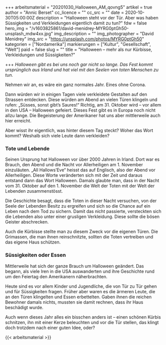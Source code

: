 +++
arbeitsmaterial = "20201030_Halloween_AM_qovng5"
artikel = true
author = "Annic Berset"
cc_licence = ""
cc_src = ""
date = 2020-10-30T05:00:00Z
description = "Halloween steht vor der Tür. Aber was haben Süssigkeiten und Verkleidungen eigentlich damit zu tun?"
fdw = false
hero_img = "/v1603825861/david-menidrey-MYRG0ptGh50-unsplash_mdw4xx.jpg"
img_description = ""
img_photographer = "David Menidrey"
img_src = "https://unsplash.com/photos/MYRG0ptGh50"
kategorien = ["Nordamerika"]
markierungen = ["Kultur", "Gesellschaft", "Welt"]
paid = false
slug = ""
title = "Halloween – mehr als nur Kürbisse, Verkleidungen und Süssigkeiten?"

+++
_Halloween gibt es bei uns noch gar nicht so lange. Das Fest kommt ursprünglich aus Irland und hat viel mit den Seelen von toten Menschen zu tun._

Nehmen wir an, es wäre ein ganz normales Jahr. Eines ohne Corona.

Dann würden wir in einigen Tagen viele verkleidete Gestalten auf den Strassen entdecken. Diese würden am Abend an vielen Türen klingeln und rufen: „Süsses, sonst gibt’s Saures!“ Richtig, am 31. Oktober wird – vor allem in den USA – Halloween gefeiert. Dieses Fest gibt es in Europa noch nicht allzu lange. Die Begeisterung der Amerikaner hat uns aber mittlerweile auch hier erreicht.

Aber wisst ihr eigentlich, was hinter diesem Tag steckt? Woher das Wort kommt? Weshalb sich viele Leute dann verkleiden?

### Tote und Lebende

Seinen Ursprung hat Halloween vor über 2000 Jahren in Irland. Dort war es Brauch, den Abend und die Nacht vor Allerheiligen am 1. November einzuläuten. „All Hallows’Eve“ heisst das auf Englisch, also der Abend vor Allerheiligen. Diese Worte veränderten sich mit der Zeit und daraus entstand dann das Wort Halloween. Damals glaubte man, dass in der Nacht vom 31. Oktober auf den 1. November die Welt der Toten mit der Welt der Lebenden zusammenstösst.

Die Geschichte besagt, dass die Toten in dieser Nacht versuchen, von der Seele der Lebenden Besitz zu ergreifen und sich so die Chance auf ein Leben nach dem Tod zu sichern. Damit das nicht passierte, versteckten sich die Lebenden also unter einer grusligen Verkleidung. Diese sollte die bösen Geister abschrecken.

Auch die Kürbisse stellte man zu diesem Zweck vor die eigenen Türen. Die Grimassen, die man ihnen reinschnitzte, sollten die Toten vertreiben und das eigene Haus schützen.

### Süssigkeiten oder Essen

Mittlerweile hat sich der ganze Brauch um Halloween geändert. Das begann, als viele Iren in die USA auswanderten und ihre Geschichte rund um den Feiertag den Amerikanern näherbrachten.

Heute sind es vor allem Kinder und Jugendliche, die von Tür zu Tür gehen und für Süssigkeiten fragen. Früher aber waren es die ärmeren Leute, die an den Türen klingelten und Essen erbettelten. Gaben ihnen die reichen Bewohner damals nichts, mussten sie damit rechnen, dass ihr Haus beschädigt wurde.

Auch wenn dieses Jahr alles ein bisschen anders ist – einen schönen Kürbis schnitzen, ihn mit einer Kerze beleuchten und vor die Tür stellen, das klingt doch trotzdem nach einer guten Idee, oder?




{{< arbeitsmaterial >}}


